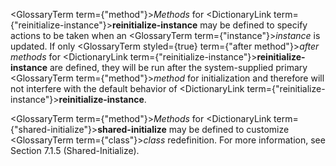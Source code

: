 



<GlossaryTerm  term={"method"}><i>Methods</i></GlossaryTerm> for <DictionaryLink  term={"reinitialize-instance"}><b>reinitialize-instance</b></DictionaryLink> may be defined to specify actions to be taken when an <GlossaryTerm  term={"instance"}><i>instance</i></GlossaryTerm> is updated. If only <GlossaryTerm styled={true} term={"after method"}><i>after methods</i></GlossaryTerm> for <DictionaryLink  term={"reinitialize-instance"}><b>reinitialize-instance</b></DictionaryLink> are defined, they will be run after the system-supplied primary <GlossaryTerm  term={"method"}><i>method</i></GlossaryTerm> for initialization and therefore will not interfere with the default behavior of <DictionaryLink  term={"reinitialize-instance"}><b>reinitialize-instance</b></DictionaryLink>. 



<GlossaryTerm  term={"method"}><i>Methods</i></GlossaryTerm> for <DictionaryLink  term={"shared-initialize"}><b>shared-initialize</b></DictionaryLink> may be defined to customize <GlossaryTerm  term={"class"}><i>class</i></GlossaryTerm> redefinition. For more information, see Section 7.1.5 (Shared-Initialize). 







 



 



